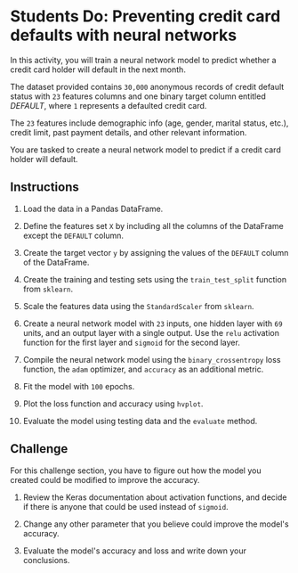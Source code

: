 # Students Do: Preventing credit card defaults with neural networks

In this activity, you will train a neural network model to predict whether a credit card holder will default in the next month.

The dataset provided contains `30,000` anonymous records of credit default status with `23` features columns and one binary target column entitled _DEFAULT_, where `1` represents a defaulted credit card.

The `23` features include demographic info (age, gender, marital status, etc.), credit limit, past payment details, and other relevant information.

You are tasked to create a neural network model to predict if a credit card holder will default.

## Instructions

1. Load the data in a Pandas DataFrame.

2. Define the features set `X` by including all the columns of the DataFrame except the `DEFAULT` column.

3. Create the target vector `y` by assigning the values of the `DEFAULT` column of the DataFrame.

4. Create the training and testing sets using the `train_test_split` function from `sklearn`.

5. Scale the features data using the `StandardScaler` from `sklearn`.

6. Create a neural network model with `23` inputs, one hidden layer with `69` units, and an output layer with a single output. Use the `relu` activation function for the first layer and `sigmoid` for the second layer.

7. Compile the neural network model using the `binary_crossentropy` loss function, the `adam` optimizer, and `accuracy` as an additional metric.

8. Fit the model with `100` epochs.

9. Plot the loss function and accuracy using `hvplot`.

10. Evaluate the model using testing data and the `evaluate` method.

## Challenge

For this challenge section, you have to figure out how the model you created could be modified to improve the accuracy.

1. Review the Keras documentation about activation functions, and decide if there is anyone that could be used instead of `sigmoid`.

2. Change any other parameter that you believe could improve the model's accuracy.

3. Evaluate the model's accuracy and loss and write down your conclusions.

